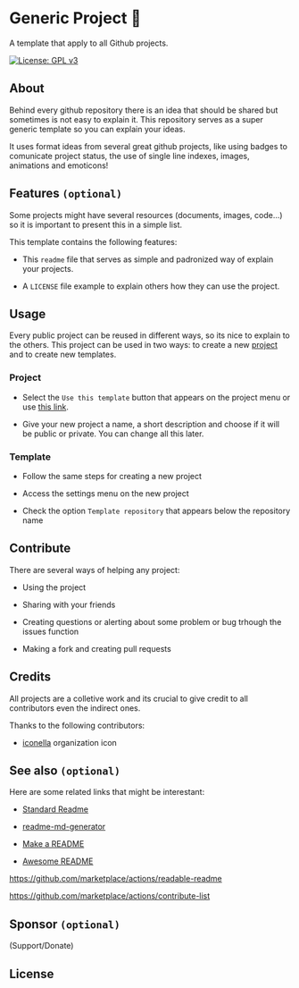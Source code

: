 # Generic Project 📄

A template that apply to all Github projects.

[![License: GPL v3](https://img.shields.io/badge/License-GPLv3-blue.svg)](https://www.gnu.org/licenses/gpl-3.0)

## About 

Behind every github repository there is an idea that should be shared but sometimes is not easy to explain it. This repository serves as a super generic template so you can explain your ideas.

It uses format ideas from several great github projects, like using badges to comunicate project status, the use of single line indexes, images, animations and emoticons!
	
## Features `(optional)`

Some projects might have several resources (documents, images, code...) so it is important to present this in a simple list. 

This template contains the following features:

- This `readme` file that serves as simple and padronized way of explain your projects.

- A `LICENSE` file example to explain others how they can use the project.

## Usage

Every public project can be reused in different ways, so its nice to explain to the others. This project can be used in two ways: to create a new [project](#project) and to create new templates.

### Project

- Select the `Use this template` button that appears on the project menu or use [this link](https://github.com/template-home/generic-project/generate).

- Give your new project a name, a short description and choose if it will be public or private. You can change all this later.

### Template

- Follow the same steps for creating a new project

- Access the settings menu on the new project

- Check the option `Template repository` that appears below the repository name


## Contribute

There are several ways of helping any project:

- Using the project

- Sharing with your friends

- Creating questions or alerting about some problem or bug trhough the issues function

- Making a fork and creating pull requests

## Credits 

All projects are a colletive work and its crucial to give credit to all contributors even the indirect ones.

Thanks to the following contributors:

- [iconella](https://www.iconfinder.com/iconella) organization icon

## See also `(optional)`

Here are some related links that might be interestant: 

- [Standard Readme](https://github.com/RichardLitt/standard-readme)

- [readme-md-generator](https://github.com/kefranabg/readme-md-generator)

- [Make a README](https://github.com/dguo/make-a-readme)

- [Awesome README](https://github.com/matiassingers/awesome-readme)

https://github.com/marketplace/actions/readable-readme

https://github.com/marketplace/actions/contribute-list

## Sponsor `(optional)`

(Support/Donate)

## License
